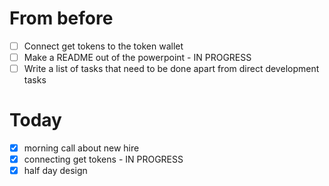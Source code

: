 # From before

- [ ] Connect get tokens to the token wallet
- [ ] Make a README out of the powerpoint - IN PROGRESS
- [ ] Write a list of tasks that need to be done apart from direct development tasks 

# Today

- [x] morning call about new hire
- [x] connecting get tokens - IN PROGRESS
- [x] half day design

